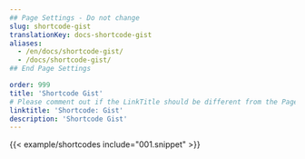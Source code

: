 ```yaml
---
## Page Settings - Do not change
slug: shortcode-gist
translationKey: docs-shortcode-gist
aliases:
  - /en/docs/shortcode-gist/
  - /docs/shortcode-gist/
## End Page Settings

order: 999
title: 'Shortcode Gist'
# Please comment out if the LinkTitle should be different from the Page `title`.
linktitle: 'Shortcode: Gist'
description: 'Shortcode Gist'
---
```

{{< example/shortcodes include="001.snippet" >}}